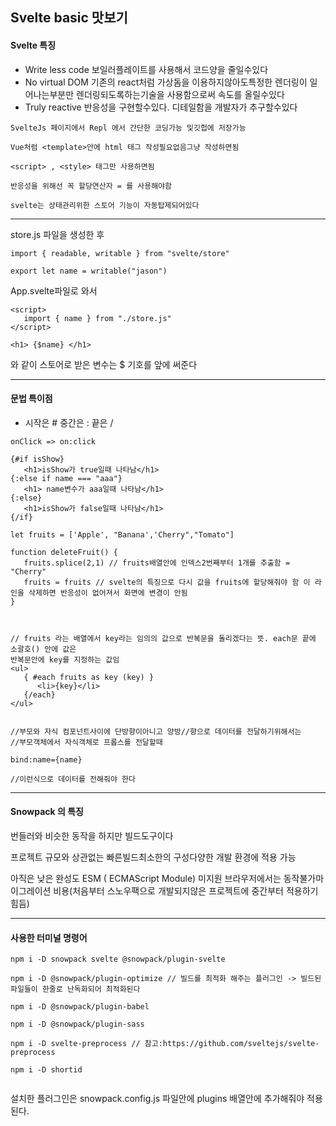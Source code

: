 ## Svelte basic 맛보기

#### Svelte 특징

- Write less code 보일러플레이트를 사용해서 코드양을 줄일수있다
- No virtual DOM 기존의 react처럼 가상돔을 이용하지않아도특정한 렌더링이 일어나는부분만 렌더링되도록하는기술을 사용함으로써 속도를 올릴수있다
- Truly reactive 반응성을 구현할수있다. 디테일함을 개발자가 추구할수있다

```
SvelteJs 페이지에서 Repl 에서 간단한 코딩가능 및깃헙에 저장가능

Vue처럼 <template>안에 html 태그 작성필요없음그냥 작성하면됨

<script> , <style> 태그만 사용하면됨

반응성을 위해선 꼭 할당연산자 = 를 사용해야함

svelte는 상태관리위한 스토어 기능이 자동탑제되어있다

```

---

store.js 파일을 생성한 후

```
import { readable, writable } from "svelte/store"

export let name = writable("jason")
```

App.svelte파일로 와서

```
<script>
   import { name } from "./store.js"
</script>

<h1> {$name} </h1>
```

와 같이 스토어로 받은 변수는 $ 기호를 앞에 써준다

---

#### 문법 특이점

- 시작은 # 중간은 : 끝은 /

```
onClick => on:click

{#if isShow}
   <h1>isShow가 true일때 나타남</h1>
{:else if name === "aaa"}
   <h1> name변수가 aaa일때 나타남</h1>
{:else}
   <h1>isShow가 false일때 나타남</h1>
{/if}

let fruits = ['Apple', "Banana','Cherry","Tomato"]

function deleteFruit() {
   fruits.splice(2,1) // fruits배열안에 인덱스2번째부터 1개를 추출함 = "Cherry"
   fruits = fruits // svelte의 특징으로 다시 값을 fruits에 할당해줘야 함 이 라인을 삭제하면 반응성이 없어져서 화면에 변경이 안됨
}



// fruits 라는 배열에서 key라는 임의의 값으로 반복문을 돌리겠다는 뜻. each문 끝에 소괄호() 안에 값은
반복문안에 key를 지정하는 값임
<ul>
   { #each fruits as key (key) }
      <li>{key}</li>
   {/each}
</ul>


//부모와 자식 컴포넌트사이에 단방향이아니고 양방//향으로 데이터를 전달하기위해서는
//부모객체에서 자식객체로 프롭스를 전달할때

bind:name={name}

//이런식으로 데이터를 전해줘야 한다

```

---

#### Snowpack 의 특징

번들러와 비슷한 동작을 하지만 빌드도구이다

프로젝트 규모와 상관없는 빠른빌드최소한의 구성다양한 개발 환경에 적용 가능

아직은 낮은 완성도 ESM ( ECMAScript Module) 미지원 브라우저에서는 동작불가마이그레이션 비용(처음부터 스노우팩으로 개발되지않은 프로젝트에 중간부터 적용하기 힘듬)

---

#### 사용한 터미널 명령어

```
npm i -D snowpack svelte @snowpack/plugin-svelte

npm i -D @snowpack/plugin-optimize // 빌드를 최적화 해주는 플러그인 -> 빌드된 파일들이 한줄로 난독화되어 최적화된다

npm i -D @snowpack/plugin-babel

npm i -D @snowpack/plugin-sass

npm i -D svelte-preprocess // 참고:https://github.com/sveltejs/svelte-preprocess

npm i -D shortid


```

설치한 플러그인은 snowpack.config.js 파일안에 plugins 배열안에 추가해줘야 적용된다.
